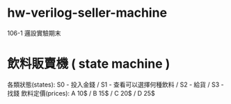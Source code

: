 # hw-verilog-seller-machine
106-1 邏設實驗期末

# 飲料販賣機 ( state machine )
各類狀態(states): S0 - 投入金錢 / S1 - 查看可以選擇何種飲料 / S2 - 給貨 / S3 - 找錢
飲料定價(prices): A 10$ / B 15$ / C 20$ / D 25$ 
